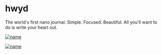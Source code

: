 # hwyd

The world's first nano journal.
Simple.
Focused.
Beautiful.
All you'll want to do is write your heart out.

[![name](https://github.com/omartoutounji/hwyd/blob/master/assets/app%20store.svg)](https://apps.apple.com/ca/app/hwyd-privacy-first-journaling/id1557807577)

[![name](https://github.com/omartoutounji/hwyd/blob/master/assets/hwyd_ipad_iphone.svg)](https://apps.apple.com/ca/app/hwyd-privacy-first-journaling/id1557807577)
